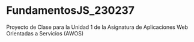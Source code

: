 # FundamentosJS_230237
Proyecto de Clase para la Unidad 1 de la Asignatura de Aplicaciones Web Orientadas a Servicios (AWOS)

